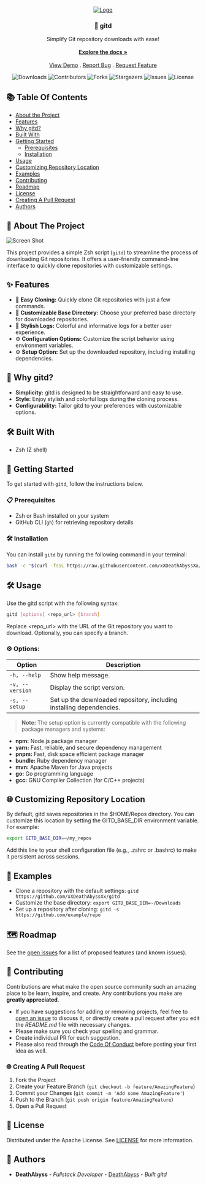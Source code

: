<br/>
<p align="center">
  <a href="https://github.com/xXDeathAbyssXx/gitd">
    <img src="https://i.imgur.com/NxZCmoU.png" alt="Logo">
  </a>

  <h3 align="center">🚀 gitd</h3>

  <p align="center">
    Simplify Git repository downloads with ease!
    <br/>
    <br/>
    <a href="https://github.com/xXDeathAbyssXx/gitd"><strong>Explore the docs »</strong></a>
    <br/>
    <br/>
    <a href="https://github.com/xXDeathAbyssXx/gitd">View Demo</a>
    .
    <a href="https://github.com/xXDeathAbyssXx/gitd/issues">Report Bug</a>
    .
    <a href="https://github.com/xXDeathAbyssXx/gitd/issues">Request Feature</a>
  </p>
</p>

<div align="center">

![Downloads](https://img.shields.io/github/downloads/xXDeathAbyssXx/gitd/total) ![Contributors](https://img.shields.io/github/contributors/xXDeathAbyssXx/gitd?color=dark-green) ![Forks](https://img.shields.io/github/forks/xXDeathAbyssXx/gitd?style=social) ![Stargazers](https://img.shields.io/github/stars/xXDeathAbyssXx/gitd?style=social) ![Issues](https://img.shields.io/github/issues/xXDeathAbyssXx/gitd) ![License](https://img.shields.io/github/license/xXDeathAbyssXx/gitd) 
</div>

## 📚 Table Of Contents

* [About the Project](#about-the-project)
* [Features](#features)
* [Why gitd?](#why-gitd)
* [Built With](#built-with)
* [Getting Started](#getting-started)
  * [Prerequisites](#prerequisites)
  * [Installation](#installation)
* [Usage](#usage)
* [Customizing Repository Location](#customizing-repository-location)
* [Examples](#examples)
* [Contributing](#contributing)
* [Roadmap](#roadmap)
* [License](#license)
* [Creating A Pull Request](#creating-a-pull-request)
* [Authors](#authors)

## 🚀 About The Project 

![Screen Shot](images/screenshot.png)

This project provides a simple Zsh script (`gitd`) to streamline the process of downloading Git repositories. It offers a user-friendly command-line interface to quickly clone repositories with customizable settings.
## ✨ Features 

- 🔄 **Easy Cloning:** Quickly clone Git repositories with just a few commands.
- 📁 **Customizable Base Directory:** Choose your preferred base directory for downloaded repositories.
- 🎨 **Stylish Logs:** Colorful and informative logs for a better user experience.
- ⚙️ **Configuration Options:** Customize the script behavior using environment variables.
- ⚙️ **Setup Option:** Set up the downloaded repository, including installing dependencies.

## 🤔 Why gitd? 

- **Simplicity:** gitd is designed to be straightforward and easy to use.
- **Style:** Enjoy stylish and colorful logs during the cloning process.
- **Configurability:** Tailor gitd to your preferences with customizable options.

## 🛠️ Built With 

* Zsh (Z shell)

## 🚀 Getting Started 

To get started with `gitd`, follow the instructions below.

### 📋 Prerequisites 

* Zsh or Bash installed on your system
* GitHub CLI (`gh`) for retrieving repository details

### 🛠️ Installation 

You can install `gitd` by running the following command in your terminal:

```bash
bash -c "$(curl -fsSL https://raw.githubusercontent.com/xXDeathAbyssXx/gitd/main/install.sh)"
```

## 🛠️ Usage 

Use the gitd script with the following syntax:

```sh
gitd [options] <repo_url> [branch]
```
Replace <repo_url> with the URL of the Git repository you want to download. Optionally, you can specify a branch.

### ⚙️ Options:

| Option               | Description                                          |
|----------------------|------------------------------------------------------|
| `-h, --help`         | Show help message.                                   |
| `-v, --version`      | Display the script version.                          |
| `-s, --setup`        | Set up the downloaded repository, including installing dependencies. |

> **Note:** The setup option is currently compatible with the following package managers and systems:

- **npm:** Node.js package manager
- **yarn:** Fast, reliable, and secure dependency management
- **pnpm:** Fast, disk space efficient package manager
- **bundle:** Ruby dependency manager
- **mvn:** Apache Maven for Java projects
- **go:** Go programming language
- **gcc:** GNU Compiler Collection (for C/C++ projects)


## 🌐 Customizing Repository Location 

By default, gitd saves repositories in the $HOME/Repos directory. You can customize this location by setting the GITD_BASE_DIR environment variable. For example:

```sh
export GITD_BASE_DIR=~/my_repos
```

Add this line to your shell configuration file (e.g., .zshrc or .bashrc) to make it persistent across sessions.

## 🚀 Examples 

- Clone a repository with the default settings: `gitd https://github.com/xXDeathAbyssXx/gitd`
- Customize the base directory: `export GITD_BASE_DIR=~/Downloads`
- Set up a repository after cloning: `gitd -s https://github.com/example/repo`

## 🗺️ Roadmap 

See the [open issues](https://github.com/xXDeathAbyssXx/gitd/issues) for a list of proposed features (and known issues).

## 🤝 Contributing 

Contributions are what make the open source community such an amazing place to be learn, inspire, and create. Any contributions you make are **greatly appreciated**.
* If you have suggestions for adding or removing projects, feel free to [open an issue](https://github.com/xXDeathAbyssXx/gitd/issues/new) to discuss it, or directly create a pull request after you edit the *README.md* file with necessary changes.
* Please make sure you check your spelling and grammar.
* Create individual PR for each suggestion.
* Please also read through the [Code Of Conduct](https://github.com/xXDeathAbyssXx/gitd/blob/main/CODE_OF_CONDUCT) before posting your first idea as well.

### 🌐 Creating A Pull Request 

1. Fork the Project
2. Create your Feature Branch (`git checkout -b feature/AmazingFeature`)
3. Commit your Changes (`git commit -m 'Add some AmazingFeature'`)
4. Push to the Branch (`git push origin feature/AmazingFeature`)
5. Open a Pull Request

## 📄 License 

Distributed under the Apache License. See [LICENSE](https://github.com/xXDeathAbyssXx/gitd/blob/main/LICENSE) for more information.

## 🌟 Authors 

* **DeathAbyss** - *Fullstack Developer* - [DeathAbyss](https://github.com/xXDeathAbyssXx) - *Built gitd*